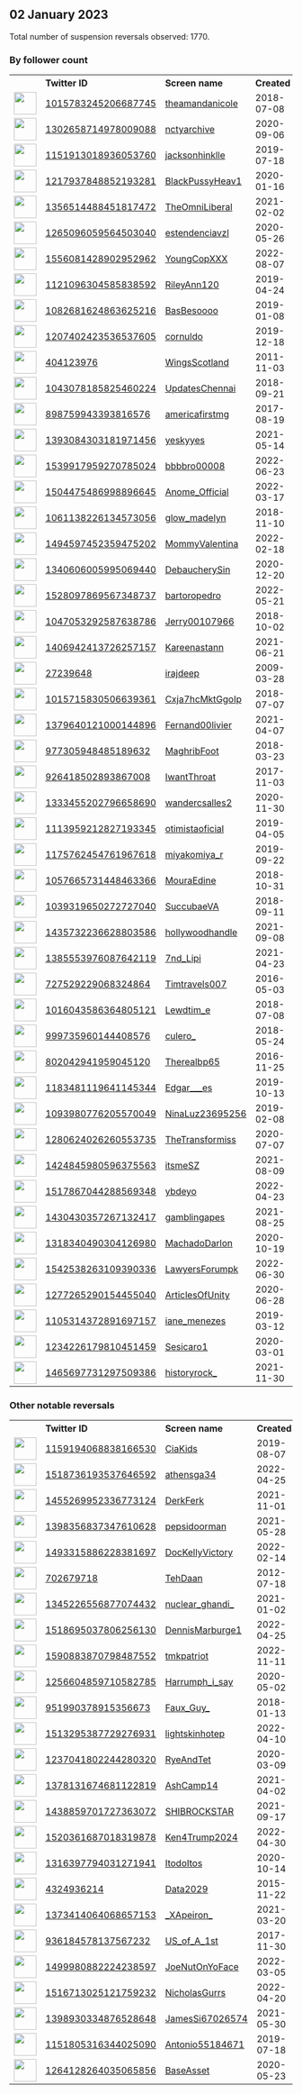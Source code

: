 
## 02 January 2023
Total number of suspension reversals observed: 1770.

### By follower count
<table><tr><th></th><th align="left">Twitter ID</th><th align="left">Screen name</th>
<th align="left">Created</th><th align="left">Status</th><th align="left">Suspended</th><th align="left">Followers</th>
<tr><td><a href="https://pbs.twimg.com/profile_images/1599863783572152328/0YcUtRsb_normal.jpg"><img src="https://pbs.twimg.com/profile_images/1599863783572152328/0YcUtRsb_normal.jpg" width="40px" height="40px" align="center"/></a></td><td><a href="https://twitter.com/intent/user?user_id=1015783245206687745">1015783245206687745</a></td><td><a href="https://twitter.com/theamandanicole">theamandanicole</a></td><td>2018-07-08</td><td align="center"></td><td>2022-08-12</td><td>429006</td></tr>
<tr><td><a href="https://pbs.twimg.com/profile_images/1446083246752628736/Io9W41Yc_normal.jpg"><img src="https://pbs.twimg.com/profile_images/1446083246752628736/Io9W41Yc_normal.jpg" width="40px" height="40px" align="center"/></a></td><td><a href="https://twitter.com/intent/user?user_id=1302658714978009088">1302658714978009088</a></td><td><a href="https://twitter.com/nctyarchive">nctyarchive</a></td><td>2020-09-06</td><td align="center">🔒</td><td></td><td>201538</td></tr>
<tr><td><a href="https://pbs.twimg.com/profile_images/1567704552283193345/wMLFemzm_normal.jpg"><img src="https://pbs.twimg.com/profile_images/1567704552283193345/wMLFemzm_normal.jpg" width="40px" height="40px" align="center"/></a></td><td><a href="https://twitter.com/intent/user?user_id=1151913018936053760">1151913018936053760</a></td><td><a href="https://twitter.com/jacksonhinklle">jacksonhinklle</a></td><td>2019-07-18</td><td align="center"></td><td>2022-12-31</td><td>161156</td></tr>
<tr><td><a href="https://pbs.twimg.com/profile_images/1232604333553967105/4yGavmMV_normal.jpg"><img src="https://pbs.twimg.com/profile_images/1232604333553967105/4yGavmMV_normal.jpg" width="40px" height="40px" align="center"/></a></td><td><a href="https://twitter.com/intent/user?user_id=1217937848852193281">1217937848852193281</a></td><td><a href="https://twitter.com/BlackPussyHeav1">BlackPussyHeav1</a></td><td>2020-01-16</td><td align="center"></td><td>2022-05-27</td><td>160245</td></tr>
<tr><td><a href="https://pbs.twimg.com/profile_images/1636102187590864905/xogHwi-y_normal.jpg"><img src="https://pbs.twimg.com/profile_images/1636102187590864905/xogHwi-y_normal.jpg" width="40px" height="40px" align="center"/></a></td><td><a href="https://twitter.com/intent/user?user_id=1356514488451817472">1356514488451817472</a></td><td><a href="https://twitter.com/TheOmniLiberal">TheOmniLiberal</a></td><td>2021-02-02</td><td align="center"></td><td>2022-09-16</td><td>155733</td></tr>
<tr><td><a href="https://pbs.twimg.com/profile_images/1650987987109396481/M6kAAgO-_normal.jpg"><img src="https://pbs.twimg.com/profile_images/1650987987109396481/M6kAAgO-_normal.jpg" width="40px" height="40px" align="center"/></a></td><td><a href="https://twitter.com/intent/user?user_id=1265096059564503040">1265096059564503040</a></td><td><a href="https://twitter.com/estendenciavzl">estendenciavzl</a></td><td>2020-05-26</td><td align="center"></td><td>2022-10-12</td><td>145642</td></tr>
<tr><td><a href="https://pbs.twimg.com/profile_images/1556326042754768896/j6Pa9KbM_normal.jpg"><img src="https://pbs.twimg.com/profile_images/1556326042754768896/j6Pa9KbM_normal.jpg" width="40px" height="40px" align="center"/></a></td><td><a href="https://twitter.com/intent/user?user_id=1556081428902952962">1556081428902952962</a></td><td><a href="https://twitter.com/YoungCopXXX">YoungCopXXX</a></td><td>2022-08-07</td><td align="center"></td><td>2022-10-12</td><td>128163</td></tr>
<tr><td><a href="https://pbs.twimg.com/profile_images/1535422054262091776/Z1Q1ODrq_normal.jpg"><img src="https://pbs.twimg.com/profile_images/1535422054262091776/Z1Q1ODrq_normal.jpg" width="40px" height="40px" align="center"/></a></td><td><a href="https://twitter.com/intent/user?user_id=1121096304585838592">1121096304585838592</a></td><td><a href="https://twitter.com/RileyAnn120">RileyAnn120</a></td><td>2019-04-24</td><td align="center"></td><td>2022-10-15</td><td>95316</td></tr>
<tr><td><a href="https://pbs.twimg.com/profile_images/1660359065900314625/9DTqIfoS_normal.jpg"><img src="https://pbs.twimg.com/profile_images/1660359065900314625/9DTqIfoS_normal.jpg" width="40px" height="40px" align="center"/></a></td><td><a href="https://twitter.com/intent/user?user_id=1082681624863625216">1082681624863625216</a></td><td><a href="https://twitter.com/BasBesoooo">BasBesoooo</a></td><td>2019-01-08</td><td align="center"></td><td>2022-12-11</td><td>88386</td></tr>
<tr><td><a href="https://pbs.twimg.com/profile_images/1622776664332566530/vZMH4uXa_normal.jpg"><img src="https://pbs.twimg.com/profile_images/1622776664332566530/vZMH4uXa_normal.jpg" width="40px" height="40px" align="center"/></a></td><td><a href="https://twitter.com/intent/user?user_id=1207402423536537605">1207402423536537605</a></td><td><a href="https://twitter.com/cornuldo">cornuldo</a></td><td>2019-12-18</td><td align="center"></td><td>2022-12-26</td><td>67273</td></tr>
<tr><td><a href="https://pbs.twimg.com/profile_images/1011746508625121280/lQzeFNgj_normal.jpg"><img src="https://pbs.twimg.com/profile_images/1011746508625121280/lQzeFNgj_normal.jpg" width="40px" height="40px" align="center"/></a></td><td><a href="https://twitter.com/intent/user?user_id=404123976">404123976</a></td><td><a href="https://twitter.com/WingsScotland">WingsScotland</a></td><td>2011-11-03</td><td align="center"></td><td>2022-11-17</td><td>65103</td></tr>
<tr><td><a href="https://pbs.twimg.com/profile_images/1530797306844303360/_XTMl0d9_normal.jpg"><img src="https://pbs.twimg.com/profile_images/1530797306844303360/_XTMl0d9_normal.jpg" width="40px" height="40px" align="center"/></a></td><td><a href="https://twitter.com/intent/user?user_id=1043078185825460224">1043078185825460224</a></td><td><a href="https://twitter.com/UpdatesChennai">UpdatesChennai</a></td><td>2018-09-21</td><td align="center"></td><td>2022-09-18</td><td>60852</td></tr>
<tr><td><a href="https://pbs.twimg.com/profile_images/1401260418480410627/XQvG3THZ_normal.jpg"><img src="https://pbs.twimg.com/profile_images/1401260418480410627/XQvG3THZ_normal.jpg" width="40px" height="40px" align="center"/></a></td><td><a href="https://twitter.com/intent/user?user_id=898759943393816576">898759943393816576</a></td><td><a href="https://twitter.com/americafirstmg">americafirstmg</a></td><td>2017-08-19</td><td align="center"></td><td>2022-05-10</td><td>45683</td></tr>
<tr><td><a href="https://pbs.twimg.com/profile_images/1597941042552020992/MyVwQaxZ_normal.jpg"><img src="https://pbs.twimg.com/profile_images/1597941042552020992/MyVwQaxZ_normal.jpg" width="40px" height="40px" align="center"/></a></td><td><a href="https://twitter.com/intent/user?user_id=1393084303181971456">1393084303181971456</a></td><td><a href="https://twitter.com/yeskyyes">yeskyyes</a></td><td>2021-05-14</td><td align="center"></td><td>2022-11-29</td><td>43178</td></tr>
<tr><td><a href="https://pbs.twimg.com/profile_images/1554459949056802816/vwpE9AkT_normal.jpg"><img src="https://pbs.twimg.com/profile_images/1554459949056802816/vwpE9AkT_normal.jpg" width="40px" height="40px" align="center"/></a></td><td><a href="https://twitter.com/intent/user?user_id=1539917959270785024">1539917959270785024</a></td><td><a href="https://twitter.com/bbbbro00008">bbbbro00008</a></td><td>2022-06-23</td><td align="center"></td><td>2022-12-21</td><td>42732</td></tr>
<tr><td><a href="https://pbs.twimg.com/profile_images/1652355643649712129/NApUAYFS_normal.jpg"><img src="https://pbs.twimg.com/profile_images/1652355643649712129/NApUAYFS_normal.jpg" width="40px" height="40px" align="center"/></a></td><td><a href="https://twitter.com/intent/user?user_id=1504475486998896645">1504475486998896645</a></td><td><a href="https://twitter.com/Anome_Official">Anome_Official</a></td><td>2022-03-17</td><td align="center"></td><td>2022-12-24</td><td>42123</td></tr>
<tr><td><a href="https://pbs.twimg.com/profile_images/1647349582634909704/Yd0TUgWF_normal.jpg"><img src="https://pbs.twimg.com/profile_images/1647349582634909704/Yd0TUgWF_normal.jpg" width="40px" height="40px" align="center"/></a></td><td><a href="https://twitter.com/intent/user?user_id=1061138226134573056">1061138226134573056</a></td><td><a href="https://twitter.com/glow_madelyn">glow_madelyn</a></td><td>2018-11-10</td><td align="center"></td><td>2022-09-21</td><td>40445</td></tr>
<tr><td><a href="https://pbs.twimg.com/profile_images/1632586310845095936/Fi2yXaso_normal.jpg"><img src="https://pbs.twimg.com/profile_images/1632586310845095936/Fi2yXaso_normal.jpg" width="40px" height="40px" align="center"/></a></td><td><a href="https://twitter.com/intent/user?user_id=1494597452359475202">1494597452359475202</a></td><td><a href="https://twitter.com/MommyValentina">MommyValentina</a></td><td>2022-02-18</td><td align="center">🚫</td><td>2022-11-11</td><td>39139</td></tr>
<tr><td><a href="https://pbs.twimg.com/profile_images/1608369745757147136/4Quy8X7O_normal.jpg"><img src="https://pbs.twimg.com/profile_images/1608369745757147136/4Quy8X7O_normal.jpg" width="40px" height="40px" align="center"/></a></td><td><a href="https://twitter.com/intent/user?user_id=1340606005995069440">1340606005995069440</a></td><td><a href="https://twitter.com/DebaucherySin">DebaucherySin</a></td><td>2020-12-20</td><td align="center"></td><td>2022-12-21</td><td>39047</td></tr>
<tr><td><a href="https://pbs.twimg.com/profile_images/1656117345452949504/tFwrAnG5_normal.jpg"><img src="https://pbs.twimg.com/profile_images/1656117345452949504/tFwrAnG5_normal.jpg" width="40px" height="40px" align="center"/></a></td><td><a href="https://twitter.com/intent/user?user_id=1528097869567348737">1528097869567348737</a></td><td><a href="https://twitter.com/bartoropedro">bartoropedro</a></td><td>2022-05-21</td><td align="center"></td><td>2022-11-30</td><td>37081</td></tr>
<tr><td><a href="https://pbs.twimg.com/profile_images/1421761336371924993/ilIAdLkI_normal.jpg"><img src="https://pbs.twimg.com/profile_images/1421761336371924993/ilIAdLkI_normal.jpg" width="40px" height="40px" align="center"/></a></td><td><a href="https://twitter.com/intent/user?user_id=1047053292587638786">1047053292587638786</a></td><td><a href="https://twitter.com/Jerry00107966">Jerry00107966</a></td><td>2018-10-02</td><td align="center"></td><td>2022-10-05</td><td>36913</td></tr>
<tr><td><a href="https://pbs.twimg.com/profile_images/1421333354796830724/eNQk4xKO_normal.jpg"><img src="https://pbs.twimg.com/profile_images/1421333354796830724/eNQk4xKO_normal.jpg" width="40px" height="40px" align="center"/></a></td><td><a href="https://twitter.com/intent/user?user_id=1406942413726257157">1406942413726257157</a></td><td><a href="https://twitter.com/Kareenastann">Kareenastann</a></td><td>2021-06-21</td><td align="center"></td><td>2022-12-27</td><td>34344</td></tr>
<tr><td><a href="https://pbs.twimg.com/profile_images/1654052821510270976/Bz8l3mVP_normal.jpg"><img src="https://pbs.twimg.com/profile_images/1654052821510270976/Bz8l3mVP_normal.jpg" width="40px" height="40px" align="center"/></a></td><td><a href="https://twitter.com/intent/user?user_id=27239648">27239648</a></td><td><a href="https://twitter.com/irajdeep">irajdeep</a></td><td>2009-03-28</td><td align="center"></td><td></td><td>33948</td></tr>
<tr><td><a href="https://pbs.twimg.com/profile_images/1524877685066981378/VdCYBfsx_normal.jpg"><img src="https://pbs.twimg.com/profile_images/1524877685066981378/VdCYBfsx_normal.jpg" width="40px" height="40px" align="center"/></a></td><td><a href="https://twitter.com/intent/user?user_id=1015715830506639361">1015715830506639361</a></td><td><a href="https://twitter.com/Cxja7hcMktGgoIp">Cxja7hcMktGgoIp</a></td><td>2018-07-07</td><td align="center"></td><td>2022-10-26</td><td>32803</td></tr>
<tr><td><a href="https://pbs.twimg.com/profile_images/1524445226227617792/rN7FFhM6_normal.jpg"><img src="https://pbs.twimg.com/profile_images/1524445226227617792/rN7FFhM6_normal.jpg" width="40px" height="40px" align="center"/></a></td><td><a href="https://twitter.com/intent/user?user_id=1379640121000144896">1379640121000144896</a></td><td><a href="https://twitter.com/Fernand00livier">Fernand00livier</a></td><td>2021-04-07</td><td align="center"></td><td>2022-09-18</td><td>32552</td></tr>
<tr><td><a href="https://pbs.twimg.com/profile_images/1634728395169837056/OUskCtlR_normal.jpg"><img src="https://pbs.twimg.com/profile_images/1634728395169837056/OUskCtlR_normal.jpg" width="40px" height="40px" align="center"/></a></td><td><a href="https://twitter.com/intent/user?user_id=977305948485189632">977305948485189632</a></td><td><a href="https://twitter.com/MaghribFoot">MaghribFoot</a></td><td>2018-03-23</td><td align="center"></td><td>2022-12-16</td><td>31724</td></tr>
<tr><td><a href="https://pbs.twimg.com/profile_images/1653789636018176001/EE_nHIGs_normal.jpg"><img src="https://pbs.twimg.com/profile_images/1653789636018176001/EE_nHIGs_normal.jpg" width="40px" height="40px" align="center"/></a></td><td><a href="https://twitter.com/intent/user?user_id=926418502893867008">926418502893867008</a></td><td><a href="https://twitter.com/IwantThroat">IwantThroat</a></td><td>2017-11-03</td><td align="center"></td><td>2022-10-26</td><td>31196</td></tr>
<tr><td><a href="https://pbs.twimg.com/profile_images/1559845525494661120/ELMQfg2A_normal.jpg"><img src="https://pbs.twimg.com/profile_images/1559845525494661120/ELMQfg2A_normal.jpg" width="40px" height="40px" align="center"/></a></td><td><a href="https://twitter.com/intent/user?user_id=1333455202796658690">1333455202796658690</a></td><td><a href="https://twitter.com/wandercsalles2">wandercsalles2</a></td><td>2020-11-30</td><td align="center"></td><td>2022-09-21</td><td>31179</td></tr>
<tr><td><a href="https://pbs.twimg.com/profile_images/1364284176711757824/yk2A_8-H_normal.jpg"><img src="https://pbs.twimg.com/profile_images/1364284176711757824/yk2A_8-H_normal.jpg" width="40px" height="40px" align="center"/></a></td><td><a href="https://twitter.com/intent/user?user_id=1113959212827193345">1113959212827193345</a></td><td><a href="https://twitter.com/otimistaoficial">otimistaoficial</a></td><td>2019-04-05</td><td align="center"></td><td>2022-10-13</td><td>29928</td></tr>
<tr><td><a href="https://pbs.twimg.com/profile_images/1618896483272753153/htMy_VFV_normal.jpg"><img src="https://pbs.twimg.com/profile_images/1618896483272753153/htMy_VFV_normal.jpg" width="40px" height="40px" align="center"/></a></td><td><a href="https://twitter.com/intent/user?user_id=1175762454761967618">1175762454761967618</a></td><td><a href="https://twitter.com/miyakomiya_r">miyakomiya_r</a></td><td>2019-09-22</td><td align="center"></td><td>2022-11-08</td><td>29221</td></tr>
<tr><td><a href="https://pbs.twimg.com/profile_images/1373670617057275916/YRHw0gCX_normal.jpg"><img src="https://pbs.twimg.com/profile_images/1373670617057275916/YRHw0gCX_normal.jpg" width="40px" height="40px" align="center"/></a></td><td><a href="https://twitter.com/intent/user?user_id=1057665731448463366">1057665731448463366</a></td><td><a href="https://twitter.com/MouraEdine">MouraEdine</a></td><td>2018-10-31</td><td align="center"></td><td>2022-09-10</td><td>28698</td></tr>
<tr><td><a href="https://pbs.twimg.com/profile_images/1647220637545504769/26gWdI3O_normal.jpg"><img src="https://pbs.twimg.com/profile_images/1647220637545504769/26gWdI3O_normal.jpg" width="40px" height="40px" align="center"/></a></td><td><a href="https://twitter.com/intent/user?user_id=1039319650272727040">1039319650272727040</a></td><td><a href="https://twitter.com/SuccubaeVA">SuccubaeVA</a></td><td>2018-09-11</td><td align="center"></td><td>2022-12-08</td><td>27902</td></tr>
<tr><td><a href="https://pbs.twimg.com/profile_images/1603578456939405312/gXntgAxF_normal.jpg"><img src="https://pbs.twimg.com/profile_images/1603578456939405312/gXntgAxF_normal.jpg" width="40px" height="40px" align="center"/></a></td><td><a href="https://twitter.com/intent/user?user_id=1435732236628803586">1435732236628803586</a></td><td><a href="https://twitter.com/hollywoodhandle">hollywoodhandle</a></td><td>2021-09-08</td><td align="center"></td><td>2022-07-22</td><td>27232</td></tr>
<tr><td><a href="https://pbs.twimg.com/profile_images/1536740978152812544/E1asnbtG_normal.jpg"><img src="https://pbs.twimg.com/profile_images/1536740978152812544/E1asnbtG_normal.jpg" width="40px" height="40px" align="center"/></a></td><td><a href="https://twitter.com/intent/user?user_id=1385553976087642119">1385553976087642119</a></td><td><a href="https://twitter.com/7nd_Lipi">7nd_Lipi</a></td><td>2021-04-23</td><td align="center"></td><td>2022-08-22</td><td>27014</td></tr>
<tr><td><a href="https://pbs.twimg.com/profile_images/1615793760205475850/B8qWZScC_normal.jpg"><img src="https://pbs.twimg.com/profile_images/1615793760205475850/B8qWZScC_normal.jpg" width="40px" height="40px" align="center"/></a></td><td><a href="https://twitter.com/intent/user?user_id=727529229068324864">727529229068324864</a></td><td><a href="https://twitter.com/Timtravels007">Timtravels007</a></td><td>2016-05-03</td><td align="center"></td><td></td><td>26331</td></tr>
<tr><td><a href="https://pbs.twimg.com/profile_images/1583504354144919553/-ibeRyTe_normal.jpg"><img src="https://pbs.twimg.com/profile_images/1583504354144919553/-ibeRyTe_normal.jpg" width="40px" height="40px" align="center"/></a></td><td><a href="https://twitter.com/intent/user?user_id=1016043586364805121">1016043586364805121</a></td><td><a href="https://twitter.com/Lewdtim_e">Lewdtim_e</a></td><td>2018-07-08</td><td align="center">🚫</td><td>2022-12-06</td><td>26153</td></tr>
<tr><td><a href="https://pbs.twimg.com/profile_images/1348132890081697793/gbcVZuHY_normal.jpg"><img src="https://pbs.twimg.com/profile_images/1348132890081697793/gbcVZuHY_normal.jpg" width="40px" height="40px" align="center"/></a></td><td><a href="https://twitter.com/intent/user?user_id=999735960144408576">999735960144408576</a></td><td><a href="https://twitter.com/culero_">culero_</a></td><td>2018-05-24</td><td align="center"></td><td></td><td>26011</td></tr>
<tr><td><a href="https://pbs.twimg.com/profile_images/1420413496978706432/IjffrSfP_normal.jpg"><img src="https://pbs.twimg.com/profile_images/1420413496978706432/IjffrSfP_normal.jpg" width="40px" height="40px" align="center"/></a></td><td><a href="https://twitter.com/intent/user?user_id=802042941959045120">802042941959045120</a></td><td><a href="https://twitter.com/Therealbp65">Therealbp65</a></td><td>2016-11-25</td><td align="center"></td><td>2022-04-17</td><td>25184</td></tr>
<tr><td><a href="https://pbs.twimg.com/profile_images/1658041285456928769/L3J80qzR_normal.jpg"><img src="https://pbs.twimg.com/profile_images/1658041285456928769/L3J80qzR_normal.jpg" width="40px" height="40px" align="center"/></a></td><td><a href="https://twitter.com/intent/user?user_id=1183481119641145344">1183481119641145344</a></td><td><a href="https://twitter.com/Edgar___es">Edgar___es</a></td><td>2019-10-13</td><td align="center"></td><td>2022-11-07</td><td>24904</td></tr>
<tr><td><a href="https://pbs.twimg.com/profile_images/1614912409113710592/VOPzb3kG_normal.jpg"><img src="https://pbs.twimg.com/profile_images/1614912409113710592/VOPzb3kG_normal.jpg" width="40px" height="40px" align="center"/></a></td><td><a href="https://twitter.com/intent/user?user_id=1093980776205570049">1093980776205570049</a></td><td><a href="https://twitter.com/NinaLuz23695256">NinaLuz23695256</a></td><td>2019-02-08</td><td align="center"></td><td>2022-09-09</td><td>23879</td></tr>
<tr><td><a href="https://pbs.twimg.com/profile_images/1644337571890167808/jz7Hujxo_normal.jpg"><img src="https://pbs.twimg.com/profile_images/1644337571890167808/jz7Hujxo_normal.jpg" width="40px" height="40px" align="center"/></a></td><td><a href="https://twitter.com/intent/user?user_id=1280624026260553735">1280624026260553735</a></td><td><a href="https://twitter.com/TheTransformiss">TheTransformiss</a></td><td>2020-07-07</td><td align="center"></td><td>2022-06-22</td><td>23743</td></tr>
<tr><td><a href="https://pbs.twimg.com/profile_images/1484892357313150981/5rHr-hvR_normal.jpg"><img src="https://pbs.twimg.com/profile_images/1484892357313150981/5rHr-hvR_normal.jpg" width="40px" height="40px" align="center"/></a></td><td><a href="https://twitter.com/intent/user?user_id=1424845980596375563">1424845980596375563</a></td><td><a href="https://twitter.com/itsmeSZ">itsmeSZ</a></td><td>2021-08-09</td><td align="center"></td><td>2022-12-21</td><td>22905</td></tr>
<tr><td><a href="https://pbs.twimg.com/profile_images/1576258104181809153/UNT3bG9I_normal.jpg"><img src="https://pbs.twimg.com/profile_images/1576258104181809153/UNT3bG9I_normal.jpg" width="40px" height="40px" align="center"/></a></td><td><a href="https://twitter.com/intent/user?user_id=1517867044288569348">1517867044288569348</a></td><td><a href="https://twitter.com/ybdeyo">ybdeyo</a></td><td>2022-04-23</td><td align="center"></td><td>2022-12-15</td><td>22766</td></tr>
<tr><td><a href="https://pbs.twimg.com/profile_images/1477797517530124291/0Bze7HBT_normal.jpg"><img src="https://pbs.twimg.com/profile_images/1477797517530124291/0Bze7HBT_normal.jpg" width="40px" height="40px" align="center"/></a></td><td><a href="https://twitter.com/intent/user?user_id=1430430357267132417">1430430357267132417</a></td><td><a href="https://twitter.com/gamblingapes">gamblingapes</a></td><td>2021-08-25</td><td align="center"></td><td>2022-02-13</td><td>22423</td></tr>
<tr><td><a href="https://pbs.twimg.com/profile_images/1633481645310332928/j6B724Dz_normal.jpg"><img src="https://pbs.twimg.com/profile_images/1633481645310332928/j6B724Dz_normal.jpg" width="40px" height="40px" align="center"/></a></td><td><a href="https://twitter.com/intent/user?user_id=1318340490304126980">1318340490304126980</a></td><td><a href="https://twitter.com/MachadoDarlon">MachadoDarlon</a></td><td>2020-10-19</td><td align="center"></td><td>2022-09-09</td><td>21444</td></tr>
<tr><td><a href="https://pbs.twimg.com/profile_images/1658888988751429649/JvBLrV8q_normal.jpg"><img src="https://pbs.twimg.com/profile_images/1658888988751429649/JvBLrV8q_normal.jpg" width="40px" height="40px" align="center"/></a></td><td><a href="https://twitter.com/intent/user?user_id=1542538263109390336">1542538263109390336</a></td><td><a href="https://twitter.com/LawyersForumpk">LawyersForumpk</a></td><td>2022-06-30</td><td align="center"></td><td>2022-12-10</td><td>21216</td></tr>
<tr><td><a href="https://pbs.twimg.com/profile_images/1284950795797094402/cEpdlO85_normal.jpg"><img src="https://pbs.twimg.com/profile_images/1284950795797094402/cEpdlO85_normal.jpg" width="40px" height="40px" align="center"/></a></td><td><a href="https://twitter.com/intent/user?user_id=1277265290154455040">1277265290154455040</a></td><td><a href="https://twitter.com/ArticlesOfUnity">ArticlesOfUnity</a></td><td>2020-06-28</td><td align="center"></td><td></td><td>21106</td></tr>
<tr><td><a href="https://pbs.twimg.com/profile_images/1105314606707339264/_2V_A56E_normal.jpg"><img src="https://pbs.twimg.com/profile_images/1105314606707339264/_2V_A56E_normal.jpg" width="40px" height="40px" align="center"/></a></td><td><a href="https://twitter.com/intent/user?user_id=1105314372891697157">1105314372891697157</a></td><td><a href="https://twitter.com/iane_menezes">iane_menezes</a></td><td>2019-03-12</td><td align="center"></td><td>2022-10-18</td><td>19058</td></tr>
<tr><td><a href="https://pbs.twimg.com/profile_images/1525532766158348289/k70fqvkw_normal.jpg"><img src="https://pbs.twimg.com/profile_images/1525532766158348289/k70fqvkw_normal.jpg" width="40px" height="40px" align="center"/></a></td><td><a href="https://twitter.com/intent/user?user_id=1234226179810451459">1234226179810451459</a></td><td><a href="https://twitter.com/Sesicaro1">Sesicaro1</a></td><td>2020-03-01</td><td align="center"></td><td>2022-12-20</td><td>17885</td></tr>
<tr><td><a href="https://pbs.twimg.com/profile_images/1473067831910621184/KG3QlCjn_normal.jpg"><img src="https://pbs.twimg.com/profile_images/1473067831910621184/KG3QlCjn_normal.jpg" width="40px" height="40px" align="center"/></a></td><td><a href="https://twitter.com/intent/user?user_id=1465697731297509386">1465697731297509386</a></td><td><a href="https://twitter.com/historyrock_">historyrock_</a></td><td>2021-11-30</td><td align="center"></td><td>2022-04-02</td><td>17868</td></tr>
</table>

### Other notable reversals
<table><tr><th></th><th align="left">Twitter ID</th><th align="left">Screen name</th>
<th align="left">Created</th><th align="left">Status</th><th align="left">Suspended</th><th align="left">Followers</th>
<tr><td><a href="https://pbs.twimg.com/profile_images/1629653854206713860/cClAab01_normal.jpg"><img src="https://pbs.twimg.com/profile_images/1629653854206713860/cClAab01_normal.jpg" width="40px" height="40px" align="center"/></a></td><td><a href="https://twitter.com/intent/user?user_id=1159194068838166530">1159194068838166530</a></td><td><a href="https://twitter.com/CiaKids">CiaKids</a></td><td>2019-08-07</td><td align="center"></td><td>2022-12-31</td><td>5326</td></tr>
<tr><td><a href="https://pbs.twimg.com/profile_images/1659347522198831115/SYb3izbe_normal.jpg"><img src="https://pbs.twimg.com/profile_images/1659347522198831115/SYb3izbe_normal.jpg" width="40px" height="40px" align="center"/></a></td><td><a href="https://twitter.com/intent/user?user_id=1518736193537646592">1518736193537646592</a></td><td><a href="https://twitter.com/athensga34">athensga34</a></td><td>2022-04-25</td><td align="center"></td><td>2022-12-28</td><td>3484</td></tr>
<tr><td><a href="https://pbs.twimg.com/profile_images/1485755144276889600/YfhomuxE_normal.jpg"><img src="https://pbs.twimg.com/profile_images/1485755144276889600/YfhomuxE_normal.jpg" width="40px" height="40px" align="center"/></a></td><td><a href="https://twitter.com/intent/user?user_id=1455269952336773124">1455269952336773124</a></td><td><a href="https://twitter.com/DerkFerk">DerkFerk</a></td><td>2021-11-01</td><td align="center"></td><td>2022-12-29</td><td>3121</td></tr>
<tr><td><a href="https://abs.twimg.com/sticky/default_profile_images/default_profile_normal.png"><img src="https://abs.twimg.com/sticky/default_profile_images/default_profile_normal.png" width="40px" height="40px" align="center"/></a></td><td><a href="https://twitter.com/intent/user?user_id=1398356837347610628">1398356837347610628</a></td><td><a href="https://twitter.com/pepsidoorman">pepsidoorman</a></td><td>2021-05-28</td><td align="center"></td><td>2022-12-10</td><td>25</td></tr>
<tr><td><a href="https://pbs.twimg.com/profile_images/1557377456671268865/8H-V3Zrw_normal.jpg"><img src="https://pbs.twimg.com/profile_images/1557377456671268865/8H-V3Zrw_normal.jpg" width="40px" height="40px" align="center"/></a></td><td><a href="https://twitter.com/intent/user?user_id=1493315886228381697">1493315886228381697</a></td><td><a href="https://twitter.com/DocKellyVictory">DocKellyVictory</a></td><td>2022-02-14</td><td align="center">👋</td><td>2023-01-08</td><td>2690</td></tr>
<tr><td><a href="https://pbs.twimg.com/profile_images/619095636730884096/YExnJ8aG_normal.jpg"><img src="https://pbs.twimg.com/profile_images/619095636730884096/YExnJ8aG_normal.jpg" width="40px" height="40px" align="center"/></a></td><td><a href="https://twitter.com/intent/user?user_id=702679718">702679718</a></td><td><a href="https://twitter.com/TehDaan">TehDaan</a></td><td>2012-07-18</td><td align="center"></td><td>2023-01-01</td><td>353</td></tr>
<tr><td><a href="https://pbs.twimg.com/profile_images/1609905809248636929/xa5aMJw-_normal.jpg"><img src="https://pbs.twimg.com/profile_images/1609905809248636929/xa5aMJw-_normal.jpg" width="40px" height="40px" align="center"/></a></td><td><a href="https://twitter.com/intent/user?user_id=1345226556877074432">1345226556877074432</a></td><td><a href="https://twitter.com/nuclear_ghandi_">nuclear_ghandi_</a></td><td>2021-01-02</td><td align="center"></td><td>2023-01-01</td><td>234</td></tr>
<tr><td><a href="https://pbs.twimg.com/profile_images/1518695167171174405/goj2MmbU_normal.jpg"><img src="https://pbs.twimg.com/profile_images/1518695167171174405/goj2MmbU_normal.jpg" width="40px" height="40px" align="center"/></a></td><td><a href="https://twitter.com/intent/user?user_id=1518695037806256130">1518695037806256130</a></td><td><a href="https://twitter.com/DennisMarburge1">DennisMarburge1</a></td><td>2022-04-25</td><td align="center"></td><td>2022-12-29</td><td>554</td></tr>
<tr><td><a href="https://pbs.twimg.com/profile_images/1654200388160049186/78rHvwSS_normal.jpg"><img src="https://pbs.twimg.com/profile_images/1654200388160049186/78rHvwSS_normal.jpg" width="40px" height="40px" align="center"/></a></td><td><a href="https://twitter.com/intent/user?user_id=1590883870798487552">1590883870798487552</a></td><td><a href="https://twitter.com/tmkpatriot">tmkpatriot</a></td><td>2022-11-11</td><td align="center"></td><td>2022-12-16</td><td>324</td></tr>
<tr><td><a href="https://pbs.twimg.com/profile_images/1259769004001865728/A2CoMTWB_normal.jpg"><img src="https://pbs.twimg.com/profile_images/1259769004001865728/A2CoMTWB_normal.jpg" width="40px" height="40px" align="center"/></a></td><td><a href="https://twitter.com/intent/user?user_id=1256604859710582785">1256604859710582785</a></td><td><a href="https://twitter.com/Harrumph_i_say">Harrumph_i_say</a></td><td>2020-05-02</td><td align="center"></td><td>2022-12-13</td><td>24</td></tr>
<tr><td><a href="https://pbs.twimg.com/profile_images/1293407060042842117/URBpEsLe_normal.jpg"><img src="https://pbs.twimg.com/profile_images/1293407060042842117/URBpEsLe_normal.jpg" width="40px" height="40px" align="center"/></a></td><td><a href="https://twitter.com/intent/user?user_id=951990378915356673">951990378915356673</a></td><td><a href="https://twitter.com/Faux_Guy_">Faux_Guy_</a></td><td>2018-01-13</td><td align="center"></td><td>2022-12-29</td><td>5204</td></tr>
<tr><td><a href="https://pbs.twimg.com/profile_images/1608911039994728450/LcujDYSQ_normal.jpg"><img src="https://pbs.twimg.com/profile_images/1608911039994728450/LcujDYSQ_normal.jpg" width="40px" height="40px" align="center"/></a></td><td><a href="https://twitter.com/intent/user?user_id=1513295387729276931">1513295387729276931</a></td><td><a href="https://twitter.com/lightskinhotep">lightskinhotep</a></td><td>2022-04-10</td><td align="center">🔒👋</td><td>2023-01-03</td><td>1192</td></tr>
<tr><td><a href="https://pbs.twimg.com/profile_images/1587442967929057287/kKs6IULb_normal.jpg"><img src="https://pbs.twimg.com/profile_images/1587442967929057287/kKs6IULb_normal.jpg" width="40px" height="40px" align="center"/></a></td><td><a href="https://twitter.com/intent/user?user_id=1237041802244280320">1237041802244280320</a></td><td><a href="https://twitter.com/RyeAndTet">RyeAndTet</a></td><td>2020-03-09</td><td align="center"></td><td>2022-12-10</td><td>0</td></tr>
<tr><td><a href="https://pbs.twimg.com/profile_images/1629258879535296514/KePGCasQ_normal.jpg"><img src="https://pbs.twimg.com/profile_images/1629258879535296514/KePGCasQ_normal.jpg" width="40px" height="40px" align="center"/></a></td><td><a href="https://twitter.com/intent/user?user_id=1378131674681122819">1378131674681122819</a></td><td><a href="https://twitter.com/AshCamp14">AshCamp14</a></td><td>2021-04-02</td><td align="center"></td><td>2022-12-01</td><td>364</td></tr>
<tr><td><a href="https://pbs.twimg.com/profile_images/1619432879435698178/FjnyVXTs_normal.jpg"><img src="https://pbs.twimg.com/profile_images/1619432879435698178/FjnyVXTs_normal.jpg" width="40px" height="40px" align="center"/></a></td><td><a href="https://twitter.com/intent/user?user_id=1438859701727363072">1438859701727363072</a></td><td><a href="https://twitter.com/SHIBROCKSTAR">SHIBROCKSTAR</a></td><td>2021-09-17</td><td align="center"></td><td>2022-12-05</td><td>3952</td></tr>
<tr><td><a href="https://pbs.twimg.com/profile_images/1594637964478484482/j1mQD9H-_normal.jpg"><img src="https://pbs.twimg.com/profile_images/1594637964478484482/j1mQD9H-_normal.jpg" width="40px" height="40px" align="center"/></a></td><td><a href="https://twitter.com/intent/user?user_id=1520361687018319878">1520361687018319878</a></td><td><a href="https://twitter.com/Ken4Trump2024">Ken4Trump2024</a></td><td>2022-04-30</td><td align="center"></td><td>2022-12-16</td><td>441</td></tr>
<tr><td><a href="https://pbs.twimg.com/profile_images/1616017215207137281/ykGoCozD_normal.jpg"><img src="https://pbs.twimg.com/profile_images/1616017215207137281/ykGoCozD_normal.jpg" width="40px" height="40px" align="center"/></a></td><td><a href="https://twitter.com/intent/user?user_id=1316397794031271941">1316397794031271941</a></td><td><a href="https://twitter.com/ItodoItos">ItodoItos</a></td><td>2020-10-14</td><td align="center"></td><td>2022-12-13</td><td>357</td></tr>
<tr><td><a href="https://pbs.twimg.com/profile_images/1609789716744007685/bKokPAYu_normal.jpg"><img src="https://pbs.twimg.com/profile_images/1609789716744007685/bKokPAYu_normal.jpg" width="40px" height="40px" align="center"/></a></td><td><a href="https://twitter.com/intent/user?user_id=4324936214">4324936214</a></td><td><a href="https://twitter.com/Data2029">Data2029</a></td><td>2015-11-22</td><td align="center"></td><td>2022-12-31</td><td>621</td></tr>
<tr><td><a href="https://pbs.twimg.com/profile_images/1521377977182867456/BkLTS38x_normal.jpg"><img src="https://pbs.twimg.com/profile_images/1521377977182867456/BkLTS38x_normal.jpg" width="40px" height="40px" align="center"/></a></td><td><a href="https://twitter.com/intent/user?user_id=1373414064068657153">1373414064068657153</a></td><td><a href="https://twitter.com/_XApeiron_">_XApeiron_</a></td><td>2021-03-20</td><td align="center"></td><td>2022-12-31</td><td>187</td></tr>
<tr><td><a href="https://pbs.twimg.com/profile_images/1065188521286270976/gQ0-xsUJ_normal.jpg"><img src="https://pbs.twimg.com/profile_images/1065188521286270976/gQ0-xsUJ_normal.jpg" width="40px" height="40px" align="center"/></a></td><td><a href="https://twitter.com/intent/user?user_id=936184578137567232">936184578137567232</a></td><td><a href="https://twitter.com/US_of_A_1st">US_of_A_1st</a></td><td>2017-11-30</td><td align="center"></td><td>2022-10-29</td><td>0</td></tr>
<tr><td><a href="https://pbs.twimg.com/profile_images/1548831491903623168/yITLLIdx_normal.jpg"><img src="https://pbs.twimg.com/profile_images/1548831491903623168/yITLLIdx_normal.jpg" width="40px" height="40px" align="center"/></a></td><td><a href="https://twitter.com/intent/user?user_id=1499980882224238597">1499980882224238597</a></td><td><a href="https://twitter.com/JoeNutOnYoFace">JoeNutOnYoFace</a></td><td>2022-03-05</td><td align="center"></td><td>2022-12-13</td><td>28</td></tr>
<tr><td><a href="https://pbs.twimg.com/profile_images/1609941320063193089/RkGzVr6i_normal.jpg"><img src="https://pbs.twimg.com/profile_images/1609941320063193089/RkGzVr6i_normal.jpg" width="40px" height="40px" align="center"/></a></td><td><a href="https://twitter.com/intent/user?user_id=1516713025121759232">1516713025121759232</a></td><td><a href="https://twitter.com/NicholasGurrs">NicholasGurrs</a></td><td>2022-04-20</td><td align="center"></td><td>2022-12-31</td><td>580</td></tr>
<tr><td><a href="https://pbs.twimg.com/profile_images/1551113132780621825/VYIV9zue_normal.jpg"><img src="https://pbs.twimg.com/profile_images/1551113132780621825/VYIV9zue_normal.jpg" width="40px" height="40px" align="center"/></a></td><td><a href="https://twitter.com/intent/user?user_id=1398930334876528648">1398930334876528648</a></td><td><a href="https://twitter.com/JamesSi67026574">JamesSi67026574</a></td><td>2021-05-30</td><td align="center"></td><td>2022-12-05</td><td>493</td></tr>
<tr><td><a href="https://pbs.twimg.com/profile_images/1622298543716274176/WtAKSJay_normal.jpg"><img src="https://pbs.twimg.com/profile_images/1622298543716274176/WtAKSJay_normal.jpg" width="40px" height="40px" align="center"/></a></td><td><a href="https://twitter.com/intent/user?user_id=1151805316344025090">1151805316344025090</a></td><td><a href="https://twitter.com/Antonio55184671">Antonio55184671</a></td><td>2019-07-18</td><td align="center">🚫</td><td>2022-10-25</td><td>2129</td></tr>
<tr><td><a href="https://pbs.twimg.com/profile_images/1330564777395904512/gNtDvvlx_normal.jpg"><img src="https://pbs.twimg.com/profile_images/1330564777395904512/gNtDvvlx_normal.jpg" width="40px" height="40px" align="center"/></a></td><td><a href="https://twitter.com/intent/user?user_id=1264128264035065856">1264128264035065856</a></td><td><a href="https://twitter.com/BaseAsset">BaseAsset</a></td><td>2020-05-23</td><td align="center"></td><td>2022-12-21</td><td>448</td></tr>
</table>
